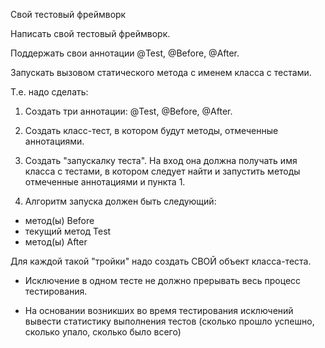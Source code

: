 Свой тестовый фреймворк

Написать свой тестовый фреймворк.

Поддержать свои аннотации @Test, @Before, @After.

Запускать вызовом статического метода с именем класса с тестами.

Т.е. надо сделать:

1. Создать три аннотации: @Test, @Before, @After.

2. Создать класс-тест, в котором будут методы, отмеченные аннотациями.

3. Создать "запускалку теста". На вход она должна получать имя класса с тестами, в котором следует найти и запустить методы отмеченные аннотациями и пункта 1.

4. Алгоритм запуска должен быть следующий:
- метод(ы) Before
- текущий метод Test
- метод(ы) After

Для каждой такой "тройки" надо создать СВОЙ объект класса-теста.

- Исключение в одном тесте не должно прерывать весь процесс тестирования.

- На основании возникших во время тестирования исключений вывести статистику выполнения тестов (сколько прошло успешно, сколько упало, сколько было всего)